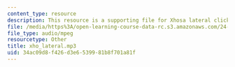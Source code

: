```yaml
---
content_type: resource
description: This resource is a supporting file for Xhosa lateral click.
file: /media/https%3A/open-learning-course-data-rc.s3.amazonaws.com/24-901-language-and-its-structure-i-phonology-fall-2010/34ac09d8f426d3e6539981b8f701a81f_xho_lateral.mp3
file_type: audio/mpeg
resourcetype: Other
title: xho_lateral.mp3
uid: 34ac09d8-f426-d3e6-5399-81b8f701a81f
---
```


